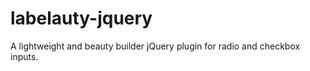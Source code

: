 labelauty-jquery
================

A lightweight and beauty builder jQuery plugin for radio and checkbox inputs.
